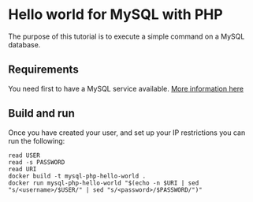 # Hello world for MySQL with PHP

The purpose of this tutorial is to execute a simple command on a MySQL database.

## Requirements

You need first to have a MySQL service available. [More information here](https://www.ovhcloud.com/en/public-cloud/mysql/)

## Build and run

Once you have created your user, and set up your IP restrictions you can run the following:

```console
read USER
read -s PASSWORD
read URI
docker build -t mysql-php-hello-world .
docker run mysql-php-hello-world "$(echo -n $URI | sed "s/<username>/$USER/" | sed "s/<password>/$PASSWORD/")"
```
